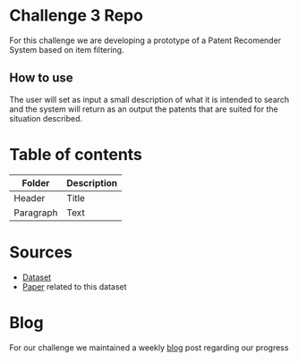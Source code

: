 # Challenge 3 Repo
For this challenge we are developing a prototype of a Patent Recomender System based on item filtering. 

## How to use

The user will set as input a small description of what it is intended to search and the system will return as an output the patents that are suited for the situation described.

# Table of contents
| Folder      | Description |
| ----------- | ----------- |
| Header      | Title       |
| Paragraph   | Text        |

# Sources
+ [Dataset](https://dataverse.harvard.edu/dataset.xhtml?persistentId=doi:10.7910/DVN/BW3ACK)
+ [Paper](https://www.ncbi.nlm.nih.gov/pmc/articles/PMC5405987/) related to this dataset

# Blog
For our challenge we maintained a weekly [blog](https://meiaequipa7.wordpress.com/) post regarding our progress

